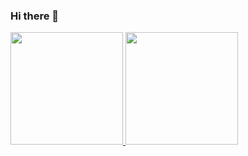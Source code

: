 ### Hi there 👋

<!--[![Anurag's GitHub stats](https://github-readme-stats.vercel.app/api?username=abdansb&show_icons=true&theme=codeSTACKr&card_width=10&line_height=18&hide=issues)](https://github.com/anuraghazra/github-readme-stats)
[![Top Langs](https://github-readme-stats.vercel.app/api/top-langs/?username=abdansb&theme=codeSTACKr&card_width=13&layout=compact)](https://github.com/anuraghazra/github-readme-stats)-->
<p align="left">
<a href="https://github.com/abdansb">
  <img height="180em" src="https://github-readme-stats-eight-theta.vercel.app/api?username=abdansb&show_icons=true&theme=codeSTACKr&include_all_commits=true&count_private=true"/>
  <img height="180em" src="https://github-readme-stats-eight-theta.vercel.app/api/top-langs/?username=abdansb21&layout=compact&langs_count=8&theme=codeSTACKr"/>
</a>
</p>
<!--
![Anurag's GitHub stats](https://github-readme-stats.vercel.app/api?username=abdansb&show_icons=true)
**Abdansb/Abdansb** is a ✨ _special_ ✨ repository because its `README.md` (this file) appears on your GitHub profile.

Here are some ideas to get you started:

- 🔭 I’m currently working on ...
- 🌱 I’m currently learning ...
- 👯 I’m looking to collaborate on ...
- 🤔 I’m looking for help with ...
- 💬 Ask me about ...
- 📫 How to reach me: ...
- 😄 Pronouns: ...
- ⚡ Fun fact: ...
-->
